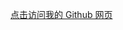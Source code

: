 <a href="https://sanhom365.github.io/" target="_blank">点击访问我的 Github 网页</a>

<!---
Sanhom365/Sanhom365 is a ✨ special ✨ repository because its `README.md` (this file) appears on your GitHub profile.
You can click the Preview link to take a look at your changes.
--->
